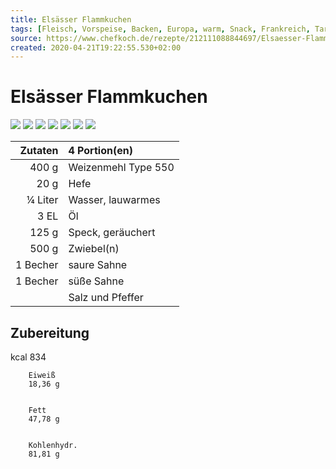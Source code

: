 ```yaml
---
title: Elsässer Flammkuchen
tags: [Fleisch, Vorspeise, Backen, Europa, warm, Snack, Frankreich, Tarte, Gluten, Lactose]
source: https://www.chefkoch.de/rezepte/212111088844697/Elsaesser-Flammkuchen.html
created: 2020-04-21T19:22:55.530+02:00
---
```


# Elsässer Flammkuchen

![](https://img.chefkoch-cdn.de/rezepte/212111088844697/bilder/1192040/crop-360x240/elsaesser-flammkuchen.jpg) ![](https://img.chefkoch-cdn.de/rezepte/212111088844697/bilder/1258625/crop-360x240/elsaesser-flammkuchen.jpg) ![](https://img.chefkoch-cdn.de/rezepte/212111088844697/bilder/1190527/crop-360x240/elsaesser-flammkuchen.jpg) ![](https://img.chefkoch-cdn.de/rezepte/212111088844697/bilder/936746/crop-360x240/elsaesser-flammkuchen.jpg) ![](https://img.chefkoch-cdn.de/rezepte/212111088844697/bilder/1293115/crop-360x240/elsaesser-flammkuchen.jpg) ![](https://img.chefkoch-cdn.de/rezepte/212111088844697/bilder/1266866/crop-360x240/elsaesser-flammkuchen.jpg) ![](https://img.chefkoch-cdn.de/rezepte/212111088844697/bilder/902533/crop-360x240/elsaesser-flammkuchen.jpg)

| **Zutaten** | 4 Portion(en)       |
| ----------: | :------------------ |
|       400 g | Weizenmehl Type 550 |
|        20 g | Hefe                |
|     ¼ Liter | Wasser, lauwarmes   |
|        3 EL | Öl                  |
|       125 g | Speck, geräuchert   |
|       500 g | Zwiebel(n)          |
|    1 Becher | saure Sahne         |
|    1 Becher | süße Sahne          |
|             | Salz und Pfeffer    |

## Zubereitung

kcal
        834
    
    
        Eiweiß
        18,36 g
    
    
        Fett
        47,78 g
    
    
        Kohlenhydr.
        81,81 g